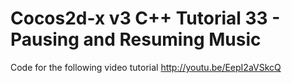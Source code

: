 Cocos2d-x v3 C++ Tutorial 33 - Pausing and Resuming Music
=========================================================

Code for the following video tutorial http://youtu.be/EepI2aVSkcQ
